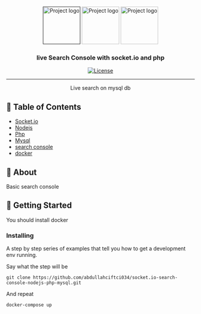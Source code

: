 <p align="center">
  <a href="" rel="noopener">
 <img width=100px height=100px src="https://socket.io/images/logo.svg" alt="Project logo"></a>
 <img width=100px height=100px src="https://www.php.net/images/logos/php-logo.svg" alt="Project logo"></a>
<img width=100px height=100px src="https://labs.mysql.com/common/logos/mysql-logo.svg?v2" alt="Project logo"></a>
</p>

<h3 align="center">live Search Console with socket.io and php </h3>

<div align="center">

[![License](https://img.shields.io/badge/license-MIT-blue.svg)](/LICENSE)

</div>

---

<p align="center"> Live search on mysql db 
    <br> 
</p>

## 📝 Table of Contents

- [Socket.io](#socket-io)
- [Nodejs](#nodejs)
- [Php](#php)
- [Mysql](#mysql)
- [search console](#search-console)
- [docker](#docker)
## 🧐 About <a name = "about"></a>

Basic search console 

## 🏁 Getting Started <a name = "getting_started"></a>

You should install docker

### Installing

A step by step series of examples that tell you how to get a development env running.

Say what the step will be

```
git clone https://github.com/abdullahciftci034/socket.io-search-console-nodejs-php-mysql.git
```

And repeat

```
docker-compose up
```
